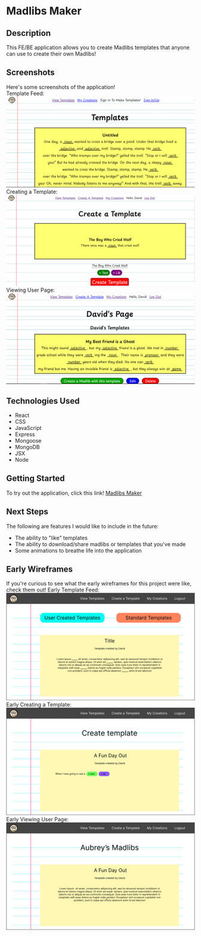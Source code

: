 # Madlibs Maker #

## Description ##
This FE/BE application allows you to create Madlibs templates that anyone can use to create their own Madlibs!

## Screenshots ##
Here's some screenshots of the application! <br />
Template Feed:
![Template Feed](img/project4final-index.PNG) <br />
Creating a Template:
![Creating a Template](img/project4final-create.PNG) <br />
Viewing User Page:
![Viewing User Page](img/project4final-user.PNG)

## Technologies Used ##
- React
- CSS
- JavaScript
- Express
- Mongoose
- MongoDB
- JSX
- Node

## Getting Started ##
To try out the application, click this link! [Madlibs Maker](https://mad-libs-maker.onrender.com/madlibs) 

## Next Steps ##
The following are features I would like to include in the future:
- The ability to "like" templates
- The ability to download/share madlibs or templates that you've made
- Some animations to breathe life into the application

## Early Wireframes ##
If you're curious to see what the early wireframes for this project were like, check them out!
Early Template Feed:
![Card Feed Early Wireframe](img/project4index.png)
Early Creating a Template:
![Creating a Card Early Wireframe](img/project4create.png)
Early Viewing User Page:
![Viewing a Card Early Wireframe](img/project4user.png)
